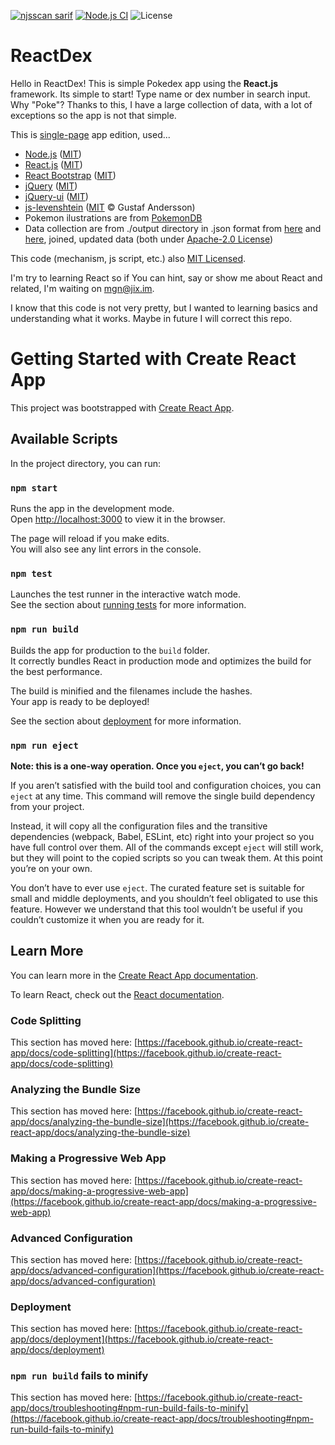 [![njsscan sarif](https://github.com/maganiczny/reactdex-singlepage/actions/workflows/njsscan-analysis.yml/badge.svg)](https://github.com/maganiczny/reactdex-singlepage/actions/workflows/njsscan-analysis.yml) [![Node.js CI](https://github.com/maganiczny/reactdex-singlepage/actions/workflows/node.js.yml/badge.svg)](https://github.com/maganiczny/reactdex-singlepage/actions/workflows/node.js.yml) ![License](https://img.shields.io/github/license/dyarleniber/react-workflow-gh-actions)

# ReactDex

Hello in ReactDex! This is simple Pokedex app using the <b>React.js</b> framework. Its simple to start! Type name or dex number in search input.
Why "Poke"? Thanks to this, I have a large collection of data, with a lot of exceptions so the app is not that simple.

This is <u>single-page</u> app edition, used...
<ul>
  <li><a href="https://nodejs.org/">Node.js</a> (<a href="https://en.wikipedia.org/wiki/MIT_License">MIT</a>)</li>
  <li><a href="https://reactjs.org/">React.js</a> (<a href="https://en.wikipedia.org/wiki/MIT_License">MIT</a>)</li>
  <li><a href="https://react-bootstrap.github.io/">React Bootstrap</a> (<a href="https://en.wikipedia.org/wiki/MIT_License">MIT</a>)</li>
  <li><a href="https://jquery.com/">jQuery</a> (<a href="https://en.wikipedia.org/wiki/MIT_License">MIT</a>)</li>
  <li><a href="https://jqueryui.com/">jQuery-ui</a> (<a href="https://en.wikipedia.org/wiki/MIT_License">MIT</a>)</li>
  <li><a href="https://github.com/gustf/js-levenshtein">js-levenshtein</a> (<a href="https://en.wikipedia.org/wiki/MIT_License">MIT</a> © Gustaf Andersson)</li>
  <li>Pokemon ilustrations are from <a href="https://pokemondb.net/about">PokemonDB</a></li>
  <li>Data collection are from ./output directory in .json format from <a href="https://github.com/pokemongo-dev-contrib/pokemongo-json-pokedex">here</a> and <a href="https://github.com/domizei385/pokemongo-json-pokedex">here</a>, joined, updated data (both under <a href="https://en.wikipedia.org/wiki/Apache_License">Apache-2.0 License</a>)</li>
</ul>

This code (mechanism, js script, etc.) also <a href="https://en.wikipedia.org/wiki/MIT_License">MIT Licensed</a>.

I'm try to learning React so if You can hint, say or show me about React and related, I'm waiting on mgn@jix.im.

I know that this code is not very pretty, but I wanted to learning basics and understanding what it works. Maybe in future I will correct this repo.

# Getting Started with Create React App

This project was bootstrapped with [Create React App](https://github.com/facebook/create-react-app).

## Available Scripts

In the project directory, you can run:

### `npm start`

Runs the app in the development mode.\
Open [http://localhost:3000](http://localhost:3000) to view it in the browser.

The page will reload if you make edits.\
You will also see any lint errors in the console.

### `npm test`

Launches the test runner in the interactive watch mode.\
See the section about [running tests](https://facebook.github.io/create-react-app/docs/running-tests) for more information.

### `npm run build`

Builds the app for production to the `build` folder.\
It correctly bundles React in production mode and optimizes the build for the best performance.

The build is minified and the filenames include the hashes.\
Your app is ready to be deployed!

See the section about [deployment](https://facebook.github.io/create-react-app/docs/deployment) for more information.

### `npm run eject`

**Note: this is a one-way operation. Once you `eject`, you can’t go back!**

If you aren’t satisfied with the build tool and configuration choices, you can `eject` at any time. This command will remove the single build dependency from your project.

Instead, it will copy all the configuration files and the transitive dependencies (webpack, Babel, ESLint, etc) right into your project so you have full control over them. All of the commands except `eject` will still work, but they will point to the copied scripts so you can tweak them. At this point you’re on your own.

You don’t have to ever use `eject`. The curated feature set is suitable for small and middle deployments, and you shouldn’t feel obligated to use this feature. However we understand that this tool wouldn’t be useful if you couldn’t customize it when you are ready for it.

## Learn More

You can learn more in the [Create React App documentation](https://facebook.github.io/create-react-app/docs/getting-started).

To learn React, check out the [React documentation](https://reactjs.org/).

### Code Splitting

This section has moved here: [https://facebook.github.io/create-react-app/docs/code-splitting](https://facebook.github.io/create-react-app/docs/code-splitting)

### Analyzing the Bundle Size

This section has moved here: [https://facebook.github.io/create-react-app/docs/analyzing-the-bundle-size](https://facebook.github.io/create-react-app/docs/analyzing-the-bundle-size)

### Making a Progressive Web App

This section has moved here: [https://facebook.github.io/create-react-app/docs/making-a-progressive-web-app](https://facebook.github.io/create-react-app/docs/making-a-progressive-web-app)

### Advanced Configuration

This section has moved here: [https://facebook.github.io/create-react-app/docs/advanced-configuration](https://facebook.github.io/create-react-app/docs/advanced-configuration)

### Deployment

This section has moved here: [https://facebook.github.io/create-react-app/docs/deployment](https://facebook.github.io/create-react-app/docs/deployment)

### `npm run build` fails to minify

This section has moved here: [https://facebook.github.io/create-react-app/docs/troubleshooting#npm-run-build-fails-to-minify](https://facebook.github.io/create-react-app/docs/troubleshooting#npm-run-build-fails-to-minify)
